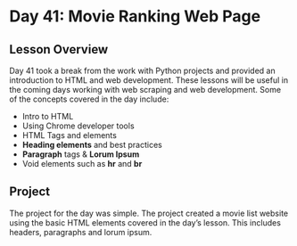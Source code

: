 # Day 41: Movie Ranking Web Page
## Lesson Overview
Day 41 took a break from the work with Python projects and provided an introduction to HTML and web development. These lessons will be useful in the coming days working with web scraping and web development.
Some of the concepts covered in the day include:
-	Intro to HTML
-	Using Chrome developer tools
-	HTML Tags and elements
-	**Heading elements** and best practices
-	**Paragraph** tags & **Lorum Ipsum**
-	Void elements such as **hr** and **br**
## Project
The project for the day was simple. The project created a movie list website using the basic HTML elements covered in the day’s lesson. This includes headers, paragraphs and lorum ipsum. 
